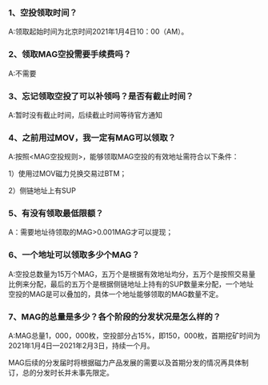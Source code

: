 ### 1、空投领取时间？

A:领取起始时间为北京时间2021年1月4日10：00（AM）。

### 2、领取MAG空投需要手续费吗？

A:不需要

### 3、忘记领取空投了可以补领吗？是否有截止时间？

A:暂时没有截止时间，后续截止时间等待官方通知

### 4、之前用过MOV，我一定有MAG可以领取？

A:按照<MAG空投规则>，能够领取MAG空投的有效地址需符合以下条件：

1）使用过MOV磁力兑换交易过BTM；

2）侧链地址上有SUP

### 5、有没有领取最低限额？

A：需要地址待领取的MAG>0.001MAG才可以提现；

### 6、一个地址可以领取多少个MAG？

A:空投总数量为15万个MAG，五万个是根据有效地址均分，五万个是按照交易量比例来分配，最后的五万个是根据侧链地址上持有的SUP数量来分配，一个地址空投的MAG是可以叠加的，具体一个地址能够领取的MAG数量不定。

### 7、MAG的总量是多少？各个阶段的分发状况是怎么样的？

A:MAG总量1，000，000枚，空投部分占15%，即150，000枚，首期挖矿时间为2021年1月4日—2021年2月3日，持续一个月。

MAG后续的分发届时将根据磁力产品发展的需要以及首期分发的情况再具体制订，总的分发时长并未事先限定。





